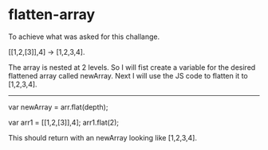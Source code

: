 # flatten-array

To achieve what was asked for this challange.

[[1,2,[3]],4] -> [1,2,3,4]. 

The array is nested at 2 levels. So I will fist create a variable for the desired flattened array called newArray. Next I will use the JS code to flatten it to [1,2,3,4].

----

var newArray = arr.flat(depth);

var arr1 = [[1,2,[3]],4];
arr1.flat(2); 

This should return with an newArray looking like [1,2,3,4].
